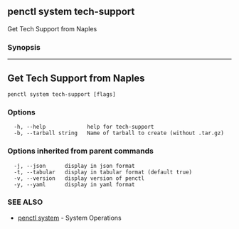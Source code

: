 ## penctl system tech-support

Get Tech Support from Naples

### Synopsis



------------------------------
 Get Tech Support from Naples 
------------------------------


```
penctl system tech-support [flags]
```

### Options

```
  -h, --help             help for tech-support
  -b, --tarball string   Name of tarball to create (without .tar.gz)
```

### Options inherited from parent commands

```
  -j, --json      display in json format
  -t, --tabular   display in tabular format (default true)
  -v, --version   display version of penctl
  -y, --yaml      display in yaml format
```

### SEE ALSO
* [penctl system](penctl_system.md)	 - System Operations

